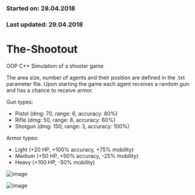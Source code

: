 ### Started on: 28.04.2018
### Last updated: 29.04.2018
# The-Shootout
OOP C++ Simulation of a shooter game

The area size, number of agents and their position are defined in the .txt parameter file.
Upon starting the game each agent receives a random gun and has a chance to receive armor.

Gun types:
- Pistol (dmg: 70, range: 6, accuracy: 80%)
- Rifle (dmg: 50, range: 8, accuracy: 60%)
- Shotgun (dmg: 150, range: 3, accuracy: 100%)

Armor types:
- Light (+20 HP, +100% accuracy, +75% mobility)
- Medium (+50 HP, +50% accuracy, -25% mobility)
- Heavy (+100 HP, -50% mobility)

![image](https://user-images.githubusercontent.com/36739450/168430416-16453990-4b63-4d4e-b3f7-196668eb9394.png)

![image](https://user-images.githubusercontent.com/36739450/168430518-6a136eca-1278-4b33-a791-4bd81dfd384c.png)

